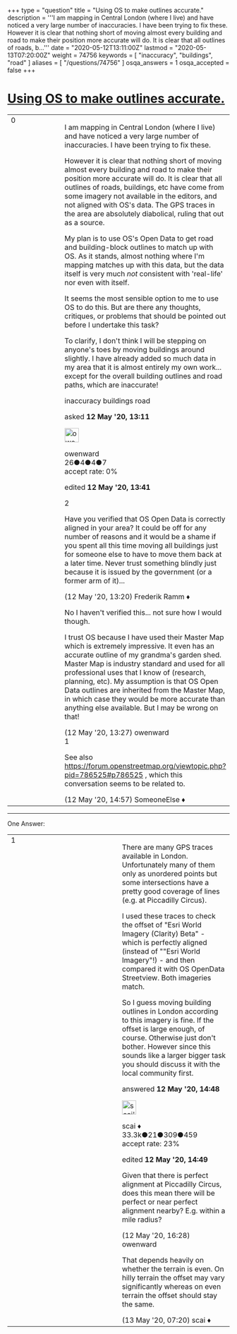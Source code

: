 +++
type = "question"
title = "Using OS to make outlines accurate."
description = '''I am mapping in Central London (where I live) and have noticed a very large number of inaccuracies. I have been trying to fix these. However it is clear that nothing short of moving almost every building and road to make their position more accurate will do. It is clear that all outlines of roads, b...'''
date = "2020-05-12T13:11:00Z"
lastmod = "2020-05-13T07:20:00Z"
weight = 74756
keywords = [ "inaccuracy", "buildings", "road" ]
aliases = [ "/questions/74756" ]
osqa_answers = 1
osqa_accepted = false
+++

<div class="headNormal">

# [Using OS to make outlines accurate.](/questions/74756/using-os-to-make-outlines-accurate)

</div>

<div id="main-body">

<div id="askform">

<table id="question-table" style="width:100%;">
<colgroup>
<col style="width: 50%" />
<col style="width: 50%" />
</colgroup>
<tbody>
<tr>
<td style="width: 30px; vertical-align: top"><div class="vote-buttons">
<span id="post-74756-upvote" class="ajax-command post-vote up" rel="nofollow" title="I like this post (click again to cancel)"> </span>
<div id="post-74756-score" class="post-score" title="current number of votes">
0
</div>
<span id="post-74756-downvote" class="ajax-command post-vote down" rel="nofollow" title="I dont like this post (click again to cancel)"> </span> <span id="favorite-mark" class="ajax-command favorite-mark" rel="nofollow" title="mark/unmark this question as favorite (click again to cancel)"> </span>
<div id="favorite-count" class="favorite-count">
&#10;</div>
</div></td>
<td><div id="item-right">
<div class="question-body">
<p>I am mapping in Central London (where I live) and have noticed a very large number of inaccuracies. I have been trying to fix these.</p>
<p>However it is clear that nothing short of moving almost every building and road to make their position more accurate will do. It is clear that all outlines of roads, buildings, etc have come from some imagery not available in the editors, and not aligned with OS's data. The GPS traces in the area are absolutely diabolical, ruling that out as a source.</p>
<p>My plan is to use OS's Open Data to get road and building-block outlines to match up with OS. As it stands, almost nothing where I'm mapping matches up with this data, but the data itself is very much <em>not</em> consistent with 'real-life' nor even with itself.</p>
<p>It seems the most sensible option to me to use OS to do this. But are there any thoughts, critiques, or problems that should be pointed out before I undertake this task?</p>
<p>To clarify, I don't think I will be stepping on anyone's toes by moving buildings around slightly. I have already added so much data in my area that it is almost entirely my own work... except for the overall building outlines and road paths, which are inaccurate!</p>
</div>
<div id="question-tags" class="tags-container tags">
<span class="post-tag tag-link-inaccuracy" rel="tag" title="see questions tagged &#39;inaccuracy&#39;">inaccuracy</span> <span class="post-tag tag-link-buildings" rel="tag" title="see questions tagged &#39;buildings&#39;">buildings</span> <span class="post-tag tag-link-road" rel="tag" title="see questions tagged &#39;road&#39;">road</span>
</div>
<div id="question-controls" class="post-controls">
&#10;</div>
<div class="post-update-info-container">
<div class="post-update-info post-update-info-user">
<p>asked <strong>12 May '20, 13:11</strong></p>
<img src="https://secure.gravatar.com/avatar/19d95386711430cdb0d54618ebaeb54a?s=32&amp;d=identicon&amp;r=g" class="gravatar" width="32" height="32" alt="owenward&#39;s gravatar image" />
<p><span>owenward</span><br />
<span class="score" title="26 reputation points">26</span><span title="4 badges"><span class="badge1">●</span><span class="badgecount">4</span></span><span title="4 badges"><span class="silver">●</span><span class="badgecount">4</span></span><span title="7 badges"><span class="bronze">●</span><span class="badgecount">7</span></span><br />
<span class="accept_rate" title="Rate of the user&#39;s accepted answers">accept rate:</span> <span title="owenward has no accepted answers">0%</span></p>
</div>
<div class="post-update-info post-update-info-edited">
<p><span> edited <strong>12 May '20, 13:41</strong> </span></p>
</div>
</div>
<div id="comments-container-74756" class="comments-container">
<span id="74757"></span>
<div id="comment-74757" class="comment">
<div id="post-74757-score" class="comment-score">
2
</div>
<div class="comment-text">
<p>Have you verified that OS Open Data is correctly aligned in your area? It could be off for any number of reasons and it would be a shame if you spent all this time moving all buildings just for someone else to have to move them back at a later time. Never trust something blindly just because it is issued by the government (or a former arm of it)...</p>
</div>
<div id="comment-74757-info" class="comment-info">
<span class="comment-age">(12 May '20, 13:20)</span> <span class="comment-user userinfo">Frederik Ramm ♦</span>
</div>
</div>
<span id="74759"></span>
<div id="comment-74759" class="comment">
<div id="post-74759-score" class="comment-score">
&#10;</div>
<div class="comment-text">
<p>No I haven't verified this... not sure how I would though.</p>
<p>I trust OS because I have used their Master Map which is extremely impressive. It even has an accurate outline of my grandma's garden shed. Master Map is industry standard and used for all professional uses that I know of (research, planning, etc). My assumption is that OS Open Data outlines are inherited from the Master Map, in which case they would be more accurate than anything else available. But I may be wrong on that!</p>
</div>
<div id="comment-74759-info" class="comment-info">
<span class="comment-age">(12 May '20, 13:27)</span> <span class="comment-user userinfo">owenward</span>
</div>
</div>
<span id="74763"></span>
<div id="comment-74763" class="comment">
<div id="post-74763-score" class="comment-score">
1
</div>
<div class="comment-text">
<p>See also <a href="https://forum.openstreetmap.org/viewtopic.php?pid=786525#p786525">https://forum.openstreetmap.org/viewtopic.php?pid=786525#p786525</a> , which this conversation seems to be related to.</p>
</div>
<div id="comment-74763-info" class="comment-info">
<span class="comment-age">(12 May '20, 14:57)</span> <span class="comment-user userinfo">SomeoneElse ♦</span>
</div>
</div>
</div>
<div id="comment-tools-74756" class="comment-tools">
&#10;</div>
<div class="clear">
&#10;</div>
<div id="comment-74756-form-container" class="comment-form-container">
&#10;</div>
<div class="clear">
&#10;</div>
</div></td>
</tr>
</tbody>
</table>

------------------------------------------------------------------------

<div class="tabBar">

<span id="sort-top"></span>

<div class="headQuestions">

One Answer:

</div>

</div>

<span id="74760"></span>

<div id="answer-container-74760" class="answer">

<table style="width:100%;">
<colgroup>
<col style="width: 50%" />
<col style="width: 50%" />
</colgroup>
<tbody>
<tr>
<td style="width: 30px; vertical-align: top"><div class="vote-buttons">
<span id="post-74760-upvote" class="ajax-command post-vote up" rel="nofollow" title="I like this post (click again to cancel)"> </span>
<div id="post-74760-score" class="post-score" title="current number of votes">
1
</div>
<span id="post-74760-downvote" class="ajax-command post-vote down" rel="nofollow" title="I dont like this post (click again to cancel)"> </span>
</div></td>
<td><div class="item-right">
<div class="answer-body">
<p>There are many GPS traces available in London. Unfortunately many of them only as unordered points but some intersections have a pretty good coverage of lines (e.g. at Piccadilly Circus).</p>
<p>I used these traces to check the offset of "Esri World Imagery (Clarity) Beta" - which is perfectly aligned (instead of ""Esri World Imagery"!) - and then compared it with OS OpenData Streetview. Both imageries match.</p>
<p>So I guess moving building outlines in London according to this imagery is fine. If the offset is large enough, of course. Otherwise just don't bother. However since this sounds like a larger bigger task you should discuss it with the local community first.</p>
</div>
<div class="answer-controls post-controls">
&#10;</div>
<div class="post-update-info-container">
<div class="post-update-info post-update-info-user">
<p>answered <strong>12 May '20, 14:48</strong></p>
<img src="https://secure.gravatar.com/avatar/52d3234f3be58156770e8a91d575bfbd?s=32&amp;d=identicon&amp;r=g" class="gravatar" width="32" height="32" alt="scai&#39;s gravatar image" />
<p><span>scai ♦</span><br />
<span class="score" title="33317 reputation points"><span>33.3k</span></span><span title="21 badges"><span class="badge1">●</span><span class="badgecount">21</span></span><span title="309 badges"><span class="silver">●</span><span class="badgecount">309</span></span><span title="459 badges"><span class="bronze">●</span><span class="badgecount">459</span></span><br />
<span class="accept_rate" title="Rate of the user&#39;s accepted answers">accept rate:</span> <span title="scai has 168 accepted answers">23%</span></p>
</div>
<div class="post-update-info post-update-info-edited">
<p><span> edited <strong>12 May '20, 14:49</strong> </span></p>
</div>
</div>
<div id="comments-container-74760" class="comments-container">
<span id="74772"></span>
<div id="comment-74772" class="comment">
<div id="post-74772-score" class="comment-score">
&#10;</div>
<div class="comment-text">
<p>Given that there is perfect alignment at Piccadilly Circus, does this mean there will be perfect or near perfect alignment nearby? E.g. within a mile radius?</p>
</div>
<div id="comment-74772-info" class="comment-info">
<span class="comment-age">(12 May '20, 16:28)</span> <span class="comment-user userinfo">owenward</span>
</div>
</div>
<span id="74779"></span>
<div id="comment-74779" class="comment">
<div id="post-74779-score" class="comment-score">
&#10;</div>
<div class="comment-text">
<p>That depends heavily on whether the terrain is even. On hilly terrain the offset may vary significantly whereas on even terrain the offset should stay the same.</p>
</div>
<div id="comment-74779-info" class="comment-info">
<span class="comment-age">(13 May '20, 07:20)</span> <span class="comment-user userinfo">scai ♦</span>
</div>
</div>
</div>
<div id="comment-tools-74760" class="comment-tools">
&#10;</div>
<div class="clear">
&#10;</div>
<div id="comment-74760-form-container" class="comment-form-container">
&#10;</div>
<div class="clear">
&#10;</div>
</div></td>
</tr>
</tbody>
</table>

</div>

<div class="paginator-container-left">

</div>

</div>

</div>

